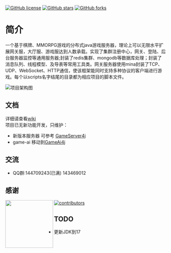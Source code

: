 [![GitHub license](https://img.shields.io/badge/license-MIT-blue.svg)](https://github.com/jzyong/game-server/blob/master/LICENSE)
[![GitHub stars](https://img.shields.io/github/stars/jzyong/game-server?style=social)](https://github.com/jzyong/game-server/stargazers)
[![GitHub forks](https://img.shields.io/github/forks/jzyong/game-server?style=social)](https://github.com/jzyong/game-server/network)

简介
====
一个基于棋牌、MMORPG游戏的分布式java游戏服务器，理论上可以无限水平扩展网关服，大厅服、游戏服达到人数承载。实现了集群注册中心，网关、登陆、后台服务器监控等通用服务器;封装了redis集群、mongodb等数据库处理；封装了消息队列、线程模型、及导表等常用工具类。网关服务器使用mina封装了TCP、UDP、WebSocket、HTTP通信，使该框架能同时支持多种协议的客户端进行游戏。每个以scripts名字结尾的目录都为相应项目的脚本文件。

![项目架构图](https://raw.githubusercontent.com/jzyong/game-server/master/game-config/src/main/resources/image/server-architecture.jpg)

文档
---------

详细请查看[wiki](https://github.com/jzyong/game-server/wiki)  
项目已无新功能开发，只维护：
* 新版本服务器 可参考 [GameServer4j](https://github.com/jzyong/GameServer4j)  
* game-ai 移动到[GameAi4j](https://github.com/jzyong/GameAi4j)  

交流
---------

* QQ群:144709243(已满)	 143469012


感谢
---------
<img src="https://resources.jetbrains.com/storage/products/company/brand/logos/jb_beam.png" width = "150" height = "150" div align=left />

[![contributors](https://contributors-img.web.app/image?repo=jzyong/game-server)](https://github.com/jzyong/game-server/graphs/contributors)

TODO
---------
* 更新JDK到17


